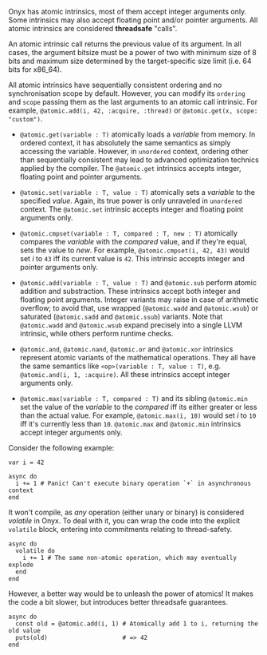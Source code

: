 Onyx has atomic intrinsics, most of them accept integer arguments only. Some intrinsics may also accept floating point and/or pointer arguments. All atomic intrinsics are considered **threadsafe** "calls".

An atomic intrinsic call returns the previous value of its argument. In all cases, the argument bitsize must be a power of two with minimum size of 8 bits and maximum size determined by the target-specific size limit (i.e. 64 bits for x86_64).

All atomic intrinsics have sequentially consistent ordering and no synchronisation scope by default. However, you can modify its `ordering` and `scope` passing them as the last arguments to an atomic call intrinsic. For example, `@atomic.add(i, 42, :acquire, :thread)` or `@atomic.get(x, scope: "custom")`.

  * `@atomic.get(variable : T)` atomically loads a *variable* from memory. In ordered context, it has absolutely the same semantics as simply accessing the variable. However, in `unordered` context, ordering other than sequentially consistent may lead to advanced optimization technics applied by the compiler. The `@atomic.get` intrinsics accepts integer, floating point and pointer arguments.

  * `@atomic.set(variable : T, value : T)` atomically sets a *variable* to the specified *value*. Again, its true power is only unraveled in `unordered` context. The `@atomic.set` intrinsic accepts integer and floating point arguments only.

  * `@atomic.cmpset(variable : T, compared : T, new : T)` atomically compares the *variable* with the *compared* value, and if they're equal, sets the value to *new*. For example, `@atomic.cmpset(i, 42, 43)` would set *i* to `43` iff its current value is `42`. This intrinsic accepts integer and pointer arguments only.

  * `@atomic.add(variable : T, value : T)` and `@atomic.sub` perform atomic addition and substraction. These intrinsics accept both integer and floating point arguments. Integer variants may raise in case of arithmetic overflow; to avoid that, use wrapped (`@atomic.wadd` and `@atomic.wsub`) or saturated (`@atomic.sadd` and `@atomic.ssub`) variants. Note that `@atomic.wadd` and `@atomic.wsub` expand precisely into a single LLVM intrinsic, while others perform runtime checks.

  * `@atomic.and`, `@atomic.nand`, `@atomic.or` and `@atomic.xor` intrinsics represent atomic variants of the mathematical operations. They all have the same semantics like `<op>(variable : T, value : T)`, e.g. `@atomic.and(i, 1, :acquire)`. All these intrinsics accept integer arguments only.

  * `@atomic.max(variable : T, compared : T)` and its sibling `@atomic.min` set the value of the *variable* to the *compared* iff its either greater or less than the actual value. For example, `@atomic.max(i, 10)` would set *i* to `10` iff it's currently less than `10`. `@atomic.max` and `@atomic.min` intrinsics accept integer arguments only.

Consider the following example:

```onyx
var i = 42

async do
  i += 1 # Panic! Can't execute binary operation `+` in asynchronous context
end
```

It won't compile, as *any* operation (either unary or binary) is considered *volatile* in Onyx. To deal with it, you can wrap the code into the explicit `volatile` block, entering into commitments relating to thread-safety.

```onyx
async do
  volatile do
    i += 1 # The same non-atomic operation, which may eventually explode
  end
end
```

However, a better way would be to unleash the power of atomics! It makes the code a bit slower, but introduces better threadsafe guarantees.

```onyx
async do
  const old = @atomic.add(i, 1) # Atomically add 1 to i, returning the old value
  puts(old)                     # => 42
end
```
